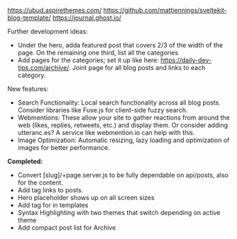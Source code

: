 https://ubud.aspirethemes.com/
https://github.com/mattjennings/sveltekit-blog-template/
https://journal.ghost.io/

Further development ideas: 
- Under the hero, adda featured post that covers 2/3 of the width of the page. On the remaining one third, list all the categories
- Add pages for the categories; set it up like here: https://daily-dev-tips.com/archive/. Joint page for all blog posts and links to each category.



New features: 
- Search Functionality: Local search functionality across all blog posts. Consider libraries like Fuse.js for client-side fuzzy search.
- Webmentions: These allow your site to gather reactions from around the web (likes, replies, retweets, etc.) and display them. Or consider adding utteranc.es? A service like webmention.io can help with this.
- Image Optimization: Automatic resizing, lazy loading and optimization of images for better performance.

**Completed:**
- Convert [slug]/+page.server.js to be fully dependable on api/posts, also for the content.
- Add tag links to posts.
- Hero placeholder shows up on all screen sizes
- Add <A> tag for in templates
- Syntax Highlighting with two themes that switch depending on active theme
- Add compact post list for Archive

